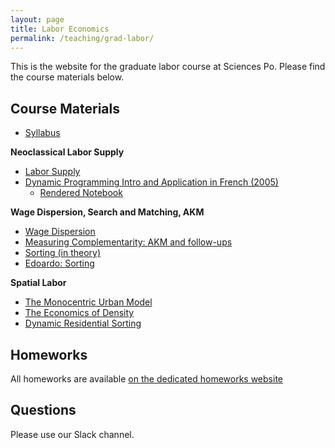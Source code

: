 ```yaml
---
layout: page
title: Labor Economics
permalink: /teaching/grad-labor/
---
```


This is the website for the graduate labor course at Sciences Po. Please find the course materials below.

## Course Materials

* [Syllabus](/teaching/labor-materials/grad-labour-syllabus.pdf)

**Neoclassical Labor Supply**  

* [Labor Supply](/teaching/labor-materials/labor-supply-static.pdf)
* [Dynamic Programming Intro and Application in French (2005)](/teaching/labor-materials/dp-intro.pdf)
	* [Rendered Notebook](/teaching/labor-materials/dp.html)


**Wage Dispersion, Search and Matching, AKM**  

* [Wage Dispersion](/teaching/labor-materials/dispersion.pdf)
* [Measuring Complementarity: AKM and follow-ups](/teaching/labor-materials/AKM.pdf)
* [Sorting (in theory)](/teaching/labor-materials/HLM.pdf)
* [Edoardo: Sorting](/teaching/labor-materials/Edoardo.pdf)


**Spatial Labor**  

* [The Monocentric Urban Model](/teaching/labor-materials/von-thuenen.pdf)
* [The Economics of Density](/teaching/labor-materials/berlin.pdf)
* [Dynamic Residential Sorting](/teaching/labor-materials/BTTM-sorting.pdf)


## Homeworks

All homeworks are available [on the dedicated homeworks website](https://floswald.github.io/ScPo-Labor/)

## Questions

Please use our Slack channel.

